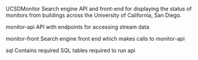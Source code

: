 UCSDMonitor
Search engine API and front-end for displaying the status of monitors from buildings across the University of California, San Diego.

monitor-api
API with endpoints for accessing stream data

monitor-front
Search engine front end which makes calls to monitor-api

sql
Contains required SQL tables required to run api
